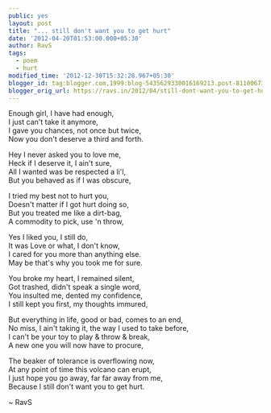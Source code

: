 ```yaml
---
public: yes
layout: post
title: "... still don't want you to get hurt"
date: '2012-04-20T01:53:00.000+05:30'
author: RavS
tags:
  - poem 
  - hurt
modified_time: '2012-12-30T15:32:28.967+05:30'
blogger_id: tag:blogger.com,1999:blog-5435629330016169213.post-8110067305996871432
blogger_orig_url: https://ravs.in/2012/04/still-dont-want-you-to-get-hurt
---
```


Enough girl, I have had enough,  
I just can't take it anymore,  
I gave you chances, not once but twice,  
Now you don't deserve a third and forth.

Hey I never asked you to love me,  
Heck if I deserve it, I ain't sure,  
All I wanted was be respected a li'l,  
But you behaved as if I was obscure,

I tried my best not to hurt you,  
Doesn't matter if I got hurt doing so,  
But you treated me like a dirt-bag,  
A commodity to pick, use 'n throw,

Yes I liked you, I still do,  
It was Love or what, I don't know,  
I cared for you more than anything else.  
May be that's why you took me for sure.

You broke my heart, I remained silent,   
Got trashed, didn't speak a single word,  
You insulted me, dented my confidence,  
I still kept you first, my thoughts immured,

But everything in life, good or bad, comes to an end,   
No miss, I ain't taking it, the way I used to take before,  
I can't be your toy to play & throw & break,  
A new one you will now have to procure,

The beaker of tolerance is overflowing now,  
At any point of time this volcano can erupt,  
I just hope you go away, far far away from me,  
Because I still don't want you to get hurt.

~ RavS
